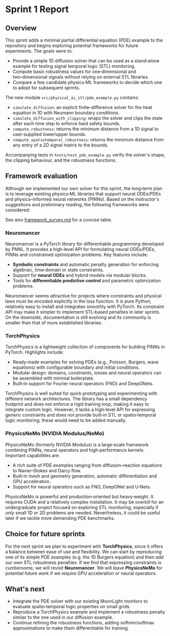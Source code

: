 # Sprint 1 Report

## Overview

This sprint adds a minimal partial differential equation (PDE) example to the repository and begins exploring potential frameworks for future experiments. The goals were to:
- Provide a simple 1D diffusion solver that can be used as a stand‑alone example for testing signal temporal logic (STL) monitoring.
- Compute basic robustness values for one‑dimensional and two‑dimensional signals without relying on external STL libraries.
- Compare a few candidate physics‑ML frameworks to decide which one to adopt for subsequent sprints.

The new module `src/physical_ai_stl/pde_example.py` contains:
- `simulate_diffusion`: an explicit finite–difference solver for the heat equation in 1D with Neumann boundary conditions.
- `simulate_diffusion_with_clipping`: wraps the solver and clips the state after each time step to enforce hard safety bounds.
- `compute_robustness`: returns the minimum distance from a 1D signal to user‑supplied lower/upper bounds.
- `compute_spatiotemporal_robustness`: returns the minimum distance from any entry of a 2D signal matrix to the bounds.

Accompanying tests in `tests/test_pde_example.py` verify the solver's shape, the clipping behaviour, and the robustness functions.

## Framework evaluation

Although we implemented our own solver for this sprint, the long‑term plan is to leverage existing physics‑ML libraries that support neural ODEs/PDEs and physics–informed neural networks (PINNs). Based on the instructor's suggestions and preliminary reading, the following frameworks were considered:

See also [framework_survey.md](framework_survey.md) for a concise table.

### Neuromancer

Neuromancer is a PyTorch library for differentiable programming developed by PNNL. It provides a high‑level API for formulating neural ODEs/PDEs, PINNs and constrained optimization problems. Key features include:

- **Symbolic constraints** and automatic penalty generation for enforcing algebraic, time‑domain or state constraints.
- Support for **neural ODEs** and hybrid models via modular blocks.
- Tools for **differentiable predictive control** and parametric optimization problems.

Neuromancer seems attractive for projects where constraints and physical laws must be encoded explicitly in the loss function. It is pure Python, relatively easy to install and integrates smoothly with PyTorch. Its constraint API may make it simpler to implement STL‑based penalties in later sprints. On the downside, documentation is still evolving and its community is smaller than that of more established libraries.

### TorchPhysics

TorchPhysics is a lightweight collection of components for building PINNs in PyTorch. Highlights include:

- Ready‑made examples for solving PDEs (e.g., Poisson, Burgers, wave equations) with configurable boundary and initial conditions.
- Modular design: domains, constraints, losses and neural operators can be assembled with minimal boilerplate.
- Built‑in support for Fourier neural operators (FNO) and DeepONets.

TorchPhysics is well suited for quick prototyping and experimenting with different network architectures. The library has a small dependency footprint and does not enforce a rigid training loop, making it easy to integrate custom logic. However, it lacks a high‑level API for expressing generic constraints and does not provide built‑in STL or spatio‑temporal logic monitoring; these would need to be added manually.

### PhysicsNeMo (NVIDIA Modulus/NeMo)

PhysicsNeMo (formerly NVIDIA Modulus) is a large‑scale framework combining PINNs, neural operators and high‑performance kernels. Important capabilities are:

- A rich suite of PDE examples ranging from diffusion–reaction equations to Navier‑Stokes and Darcy flow.
- Built‑in mesh and geometry generation, automatic differentiation and GPU acceleration.
- Support for neural operators such as FNO, DeepONet and U‑Nets.

PhysicsNeMo is powerful and production‑oriented but heavy‑weight. It requires CUDA and a relatively complex installation. It may be overkill for an undergraduate project focused on exploring STL monitoring, especially if only small 1D or 2D problems are needed. Nevertheless, it could be useful later if we tackle more demanding PDE benchmarks.

## Choice for future sprints

For the next sprint we plan to experiment with **TorchPhysics**, since it offers a balance between ease of use and flexibility. We can start by reproducing one of its simple PDE examples (e.g. the 1D Burgers equation) and then add our own STL robustness penalties. If we find that expressing constraints is cumbersome, we will revisit **Neuromancer**. We will leave **PhysicsNeMo** for potential future work if we require GPU acceleration or neural operators.

## What's next

- Integrate the PDE solver with our existing MoonLight monitors to evaluate spatio‑temporal logic properties on small grids.
- Reproduce a TorchPhysics example and implement a robustness penalty similar to the one used in our diffusion example.
- Continue refining the robustness functions, adding softmin/softmax approximations to make them differentiable for training.
